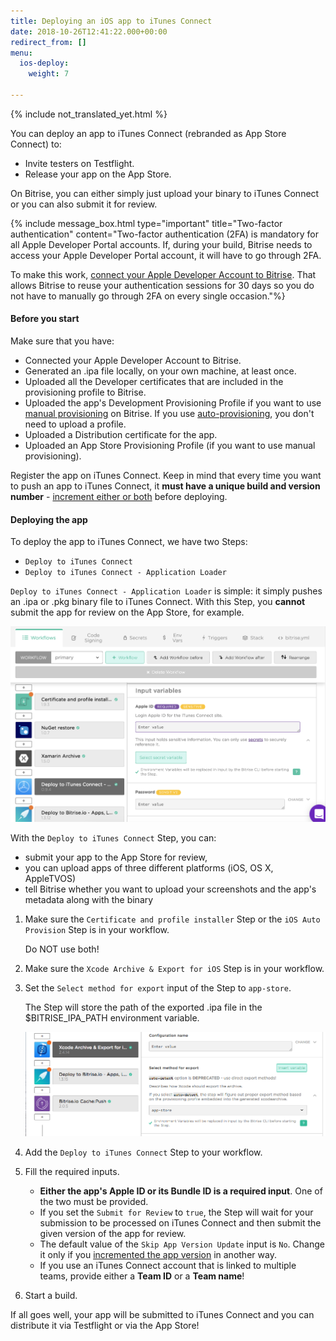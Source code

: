 ```yaml
---
title: Deploying an iOS app to iTunes Connect
date: 2018-10-26T12:41:22.000+00:00
redirect_from: []
menu:
  ios-deploy:
    weight: 7

---
```

{% include not_translated_yet.html %}

You can deploy an app to iTunes Connect (rebranded as App Store Connect) to:

* Invite testers on Testflight.
* Release your app on the App Store.

On Bitrise, you can either simply just upload your binary to iTunes Connect or you can also submit it for review.

{% include message_box.html type="important" title="Two-factor authentication" content="Two-factor authentication (2FA) is mandatory for all Apple Developer Portal accounts. If, during your build, Bitrise needs to access your Apple Developer Portal account, it will have to go through 2FA.

To make this work, [connect your Apple Developer Account to Bitrise](/getting-started/signing-up/connecting-apple-dev-account/). That allows Bitrise to reuse your authentication sessions for 30 days so you do not have to manually go through 2FA on every single occasion."%}

#### Before you start

Make sure that you have:

* Connected your Apple Developer Account to Bitrise.
* Generated an .ipa file locally, on your own machine, at least once.
* Uploaded all the Developer certificates that are included in the provisioning profile to Bitrise.
* Uploaded the app's Development Provisioning Profile if you want to use [manual provisioning](/code-signing/ios-code-signing/ios-manual-provisioning/) on Bitrise. If you use [auto-provisioning](), you don't need to upload a profile.
* Uploaded a Distribution certificate for the app.
* Uploaded an App Store Provisioning Profile (if you want to use manual provisioning).

Register the app on iTunes Connect. Keep in mind that every time you want to push an app to iTunes Connect, it **must have a unique build and version number** - [increment either or both](/builds/build-numbering-and-app-versioning/) before deploying.

#### Deploying the app

To deploy the app to iTunes Connect, we have two Steps:

* `Deploy to iTunes Connect`
* `Deploy to iTunes Connect - Application Loader`

`Deploy to iTunes Connect - Application Loader` is simple: it simply pushes an .ipa or .pkg binary file to iTunes Connect. With this Step, you **cannot** submit the app for review on the App Store, for example.

![](/img/itunes-connect.png)

With the `Deploy to iTunes Connect` Step, you can:

* submit your app to the App Store for review,
* you can upload apps of three different platforms (iOS, OS X, AppleTVOS)
* tell Bitrise whether you want to upload your screenshots and the app's metadata along with the binary

1. Make sure the `Certificate and profile installer` Step or the `iOS Auto Provision` Step is in your workflow.

   Do NOT use both!
2. Make sure the `Xcode Archive & Export for iOS` Step is in your workflow.
3. Set the `Select method for export` input of the Step to `app-store`.

   The Step will store the path of the exported .ipa file in the $BITRISE_IPA_PATH environment variable.

   ![](/img/app-store-export.png)
4. Add the `Deploy to iTunes Connect` Step to your workflow.
5. Fill the required inputs.
   * **Either the app's Apple ID or its Bundle ID is a required input**. One of the two must be provided.
   * If you set the `Submit for Review` to `true`, the Step will wait for your submission to be processed on iTunes Connect and then submit the given version of the app for review.
   * The default value of the `Skip App Version Update` input is `No`. Change it only if you [incremented the app version](/builds/build-numbering-and-app-versioning/) in another way.
   * If you use an iTunes Connect account that is linked to multiple teams, provide either a **Team ID** or a **Team name**!
6. Start a build.

If all goes well, your app will be submitted to iTunes Connect and you can distribute it via Testflight or via the App Store!